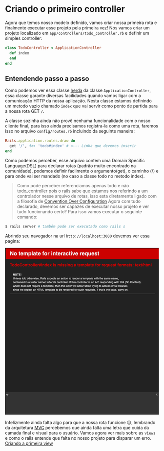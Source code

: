 # Criando o primeiro controller

Agora que temos nosso modelo definido, vamos criar nossa primeira
rota e finalmente executar esse projeto pela primeira vez! Nós vamos criar um projeto localizado em `app/controllers/todo_controller.rb` e definir um simples controller:

```ruby
class TodoController < ApplicationController
  def index
  end
end
```

## Entendendo passo a passo

Como podemos ver essa classe [herda](https://guru-sp.github.io/tutorial_ruby/heranca.html) da classe `ApplicationController`, essa classe garante diversas facilidades quando vamos ligar com a comunicação HTTP da nossa aplicação. Nesta classe estamos definindo um metodo vazio chamado `index` que vai servir como ponto de partida para a nossa rota GET `/`.

A classe sozinha ainda não provê nenhuma funcionalidade com o nosso cliente final, para isso ainda precisamos registra-la como uma rota, faremos isso no arquivo `config/routes.rb` incluindo da seguinte maneira:

```ruby
Rails.application.routes.draw do
  get '/', to: 'todo#index' # <--- Linha que devemos inserir
end
```

Como podemos perceber, esse arquivo contem uma Domain Specific Language(DSL) para declarar rotas (padrão muito encontrado na comunidade), podemos definir facilmente o argumento(get), o caminho (/) e para onde vai ser mandado (no caso a classe todo no metodo index).

> Como pode perceber referenciamos apenas todo e não todo_controller pois o rails sabe que estamos nos referindo a um controlador nesse arquivo de rotas, isso esta diretamente ligado com a filosofia de [Convention Over Configuration](/Arquitetura/Convention_over_Configuration.md)
Agora com tudo declarado, devemos ser capazes de executar nosso projeto e ver tudo funcionando certo? Para isso vamos executar o seguinte comando:

```sh
$ rails server # também pode ser executado como rails s
```

Abrindo seu navegador na url `http://localhost:3000` devemos ver essa pagina:

![Erro rails sobre template faltante](./imgs/2023-06-04-22-59-26.png)

Infelizmente ainda falta algo para que a nossa rota funcione 😥,
lembrando da arquitetura [MVC](/Arquitetura/MVC.md) percebemos
que ainda falta uma letra que cuida da camada final e visual para
o usuário. Vamos agora ver mais sobre as `views` e como o rails
entende que falta no nosso projeto para disparar um erro. [Criando a primeira view](/Na_Pratica/Criando_a_primeira_view.md)
